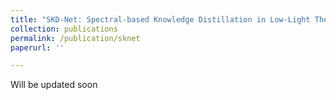 ```yaml
---
title: "SKD-Net: Spectral-based Knowledge Distillation in Low-Light Thermal Imagery for robotic perception (Accepted in ICRA'24)"
collection: publications
permalink: /publication/sknet
paperurl: ''

---
```


Will be updated soon
